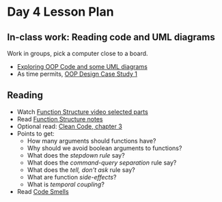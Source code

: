 # Day 4 Lesson Plan

## In-class work: Reading code and UML diagrams

Work in groups, pick a computer close to a board.

- [Exploring OOP Code and some UML diagrams](../activities/activity1-6objectsAndBasicUML.md)
- As time permits, [OOP Design Case Study 1](../activities/activity4-4oopDesign.md)

## Reading

- Watch [Function Structure video selected parts](videos/05-function_structure.md)
- Read [Function Structure notes](../activities/activity3-2functionStructure.md)
- Optional read: [Clean Code, chapter 3](https://learning.oreilly.com/library/view/clean-code/9780136083238/chapter03.html#ch3)
- Points to get:
    - How many arguments should functions have?
    - Why should we avoid boolean arguments to functions?
    - What does the *stepdown rule* say?
    - What does the *command-query separation* rule say?
    - What does the *tell, don't ask* rule say?
    - What are function *side-effects*?
    - What is *temporal coupling*?
- Read [Code Smells](../activities/activity5-1codeSmells.md)

